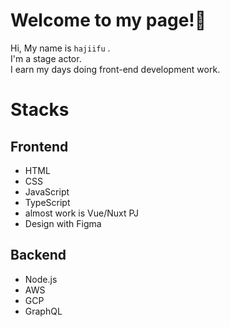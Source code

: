# Welcome to my page!🚀
Hi, My name is `hajiifu` .  
I'm a stage actor.  
I earn my days doing front-end development work.

# Stacks

## Frontend
- HTML
- CSS
- JavaScript
- TypeScript
- almost work is Vue/Nuxt PJ
- Design with Figma

## Backend
- Node.js
- AWS
- GCP
- GraphQL
